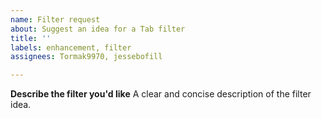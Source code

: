 ```yaml
---
name: Filter request
about: Suggest an idea for a Tab filter
title: ''
labels: enhancement, filter
assignees: Tormak9970, jessebofill

---
```


**Describe the filter you'd like**
A clear and concise description of the filter idea.
